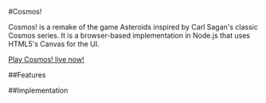 #Cosmos!

Cosmos! is a remake of the game Asteroids inspired by Carl Sagan's classic Cosmos series. It is a browser-based implementation in Node.js that uses HTML5's Canvas for the UI.

<a href="http://www.joebalistreri.net/AsteroidsJS/" target="_blank">Play Cosmos! live now!</a>

##Features


##Implementation
